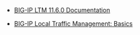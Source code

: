 -   [BIG-IP LTM 11.6.0
    Documentation](<https://support.f5.com/kb/en-us/products/big-ip_ltm/versions.11-6-0.html>)

-   [BIG-IP Local Traffic Management: Basics](<https://support.f5.com/kb/en-us/products/big-ip_ltm/manuals/product/ltm-basics-11-6-0.html>)

 
